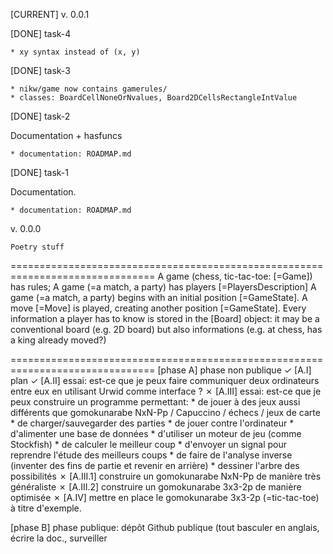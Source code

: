 [CURRENT] v. 0.0.1

[DONE] task-4

    * xy syntax instead of (x, y)

[DONE] task-3

    * nikw/game now contains gamerules/
    * classes: BoardCellNoneOrNvalues, Board2DCellsRectangleIntValue

[DONE] task-2

Documentation + hasfuncs

    * documentation: ROADMAP.md
          
[DONE] task-1

Documentation.

    * documentation: ROADMAP.md

v. 0.0.0

    Poetry stuff

===============================================================================
A game (chess, tic-tac-toe: [=Game]) has rules;
  A game (=a match, a party) has players [=PlayersDescription]
  A game (=a match, a party) begins with an initial position [=GameState]. A move [=Move] is played,
  creating another position [=GameState]. Every information a player has to know is stored in the
  [Board] object: it may be a conventional board (e.g. 2D board) but also informations (e.g. at chess,
  has a king already moved?)

===============================================================================
[phase A]
phase non publique
    ✓ [A.I] plan
    ✓ [A.II] essai: est-ce que je peux faire communiquer deux ordinateurs entre eux
             en utilisant Urwid comme interface ?
    ✗ [A.III] essai: est-ce que je peux construire un programme permettant:
              * de jouer à des jeux aussi différents que gomokunarabe NxN-Pp / Capuccino / échecs / jeux de carte
              * de charger/sauvegarder des parties
              * de jouer contre l'ordinateur
              * d'alimenter une base de données
              * d'utiliser un moteur de jeu (comme Stockfish)
              * de calculer le meilleur coup
              * d'envoyer un signal pour reprendre l'étude des meilleurs coups
              * de faire de l'analyse inverse (inventer des fins de partie et revenir en arrière)
              * dessiner l'arbre des possibilités
       ✗ [A.III.1] construire un gomokunarabe NxN-Pp de manière très généraliste
       ✗ [A.III.2] construire un gomokunarabe 3x3-2p de manière optimisée
    ✗ [A.IV] mettre en place le gomokunarabe 3x3-2p (=tic-tac-toe) à titre d'exemple.

[phase B]
phase publique: dépôt Github publique (tout basculer en anglais, écrire la doc., surveiller
